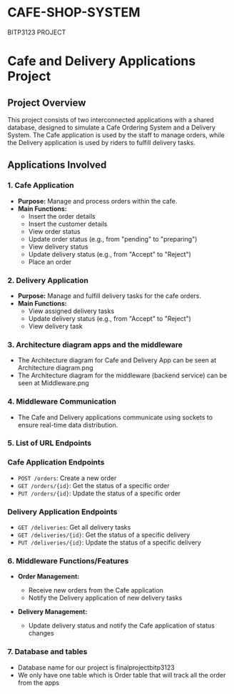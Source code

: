 # CAFE-SHOP-SYSTEM
BITP3123 PROJECT

# Cafe and Delivery Applications Project

## Project Overview

This project consists of two interconnected applications with a shared database, designed to simulate a Cafe Ordering System and a Delivery System. The Cafe application is used by the staff to manage orders, while the Delivery application is used by riders to fulfill delivery tasks.

## Applications Involved

### 1. Cafe Application
- **Purpose:** Manage and process orders within the cafe.
- **Main Functions:**
  - Insert the order details
  - Insert the customer details
  - View order status
  - Update order status (e.g., from "pending" to "preparing")
  - View delivery status
  - Update delivery status (e.g., from "Accept" to "Reject")
  - Place an order

### 2. Delivery Application
- **Purpose:** Manage and fulfill delivery tasks for the cafe orders.
- **Main Functions:**
  - View assigned delivery tasks
  - Update delivery status (e.g., from "Accept" to "Reject")
  - View delivery task

### 3. Architecture diagram apps and the middleware
  - The Architecture diagram for Cafe and Delivery App can be seen at Architecture diagram.png
  - The Architecture diagram for the middleware (backend service) can be seen at Middleware.png

### 4. Middleware Communication
  - The Cafe and Delivery applications communicate using sockets to ensure real-time data distribution.

### 5. List of URL Endpoints
  ### Cafe Application Endpoints
   - `POST /orders`: Create a new order
   - `GET /orders/{id}`: Get the status of a specific order
   - `PUT /orders/{id}`: Update the status of a specific order

  ### Delivery Application Endpoints
   - `GET /deliveries`: Get all delivery tasks
   - `GET /deliveries/{id}`: Get the status of a specific delivery
   - `PUT /deliveries/{id}`: Update the status of a specific delivery


### 6. Middleware Functions/Features
   - **Order Management:**
     - Receive new orders from the Cafe application
     - Notify the Delivery application of new delivery tasks

   - **Delivery Management:**
     - Update delivery status and notify the Cafe application of status changes
  
### 7. Database and tables
   - Database name for our project is finalprojectbitp3123
   - We only have one table which is Order table that will track all the order from the apps
